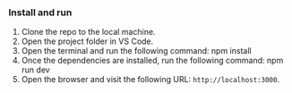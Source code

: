 ### Install and run
1. Clone the repo to the local machine.
2. Open the project folder in VS Code.
3. Open the terminal and run the following command: npm install
4. Once the dependencies are installed, run the following command: npm run dev
5. Open the browser and visit the following URL: `http://localhost:3000`.
